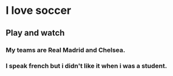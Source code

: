 # I love soccer

## Play and watch

### My teams are Real Madrid and Chelsea.

### I speak french but i didn't like it when i was a student.
